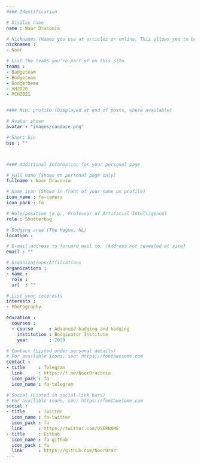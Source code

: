 ```yaml
---
#### Identification

# Display name
name : Noor Draconia

# Nicknames (Names you use at articles or online. This allows you to be linked at articles.)
nicknames :
- Noor

# List the teams you're part of on this site.
teams :
- Badgeteam
- Bodgeteam
- Bodgetheme
- HH2020
- MCH2021


#### Mini profile (Displayed at end of posts, where available)

# Avatar shown
avatar : "images/candace.png"

# Short bio
bio : ""



#### Additional information for your personal page

# Full name (Shown on personal page only)
fullname : Noor Draconia

# Name icon (Shown in front of your name on profile)
icon_name : fa-camera
icon_pack : fa

# Role/position (e.g., Professor of Artificial Intelligence)
role : Shutterbug

# Bodging area (The Hague, NL)
location :

# E-mail address to forward mail to. (Address not revealed at site)
email : ""

# Organizations/Affiliations
organizations :
- name :
  role :
  url  : ""

# List your interests
interests :
- Photography

education :
  courses :
  - course      : Advanced badging and bodging
    institution : Bodginator Institute
    year        : 2019

# Contact (Listed under personal details)
# For available icons, see: https://fontawesome.com
contact :
- title     : Telegram
  link      : https://t.me/NoorDraconia
  icon_pack : fa
  icon_name : fa-telegram

# Social (Listed in social-link bars)
# For available icons, see: https://fontawesome.com
social :
- title     : Twitter
  icon_name : fa-twitter
  icon_pack : fa
  link      : https://twitter.com/USERNAME
- title     : Github
  icon_name : fa-github
  icon_pack : fa
  link      : https://github.com/NoorDrac
---
```

